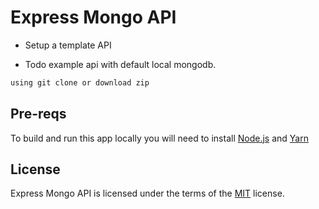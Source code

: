 # Express Mongo API

+ Setup a template API

+ Todo example api with default local mongodb.

```sh
using git clone or download zip
```

## Pre-reqs

To build and run this app locally you will need to install [Node.js](https://nodejs.org/) and [Yarn](https://yarnpkg.com/)

## License

Express Mongo API is licensed under the terms of the [MIT](https://choosealicense.com/licenses/mit/) license.
